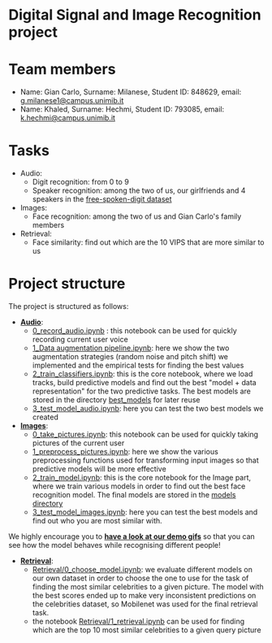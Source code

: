 # Digital Signal and Image Recognition project


# Team members
- Name: Gian Carlo, Surname: Milanese, Student ID: 848629, email: g.milanese1@campus.unimib.it
- Name: Khaled, Surname: Hechmi, Student ID: 793085, email: k.hechmi@campus.unimib.it

# Tasks
- Audio:
    - Digit recognition: from 0 to 9
    - Speaker recognition: among the two of us, our girlfriends and 4 speakers in the [free-spoken-digit dataset](https://github.com/Jakobovski/free-spoken-digit-dataset)
- Images:
  - Face recognition: among the two of us and Gian Carlo's family members
- Retrieval:
  - Face similarity: find out which are the 10 VIPS that are more similar to us

# Project structure
The project is structured as follows:
- **[Audio](./Audio)**:
  - [0_record_audio.ipynb](./Audio/0_record_audio.ipynb) : this notebook can be used for quickly recording current user voice
  - [1_Data augmentation pipeline.ipynb](./Audio/1_data_augmentation_pipeline.ipynb): here we show the two augmentation strategies (random noise and pitch shift) we implemented and the empirical tests for finding the best values
  - [2_train_classifiers.ipynb](./Audio/2_train_classifiers.ipynb): this is the core notebook, where we load tracks, build predictive models and find out the best "model + data representation" for the two predictive tasks. The best models are stored in the directory [best_models](./Audio/best_models) for later reuse
  - [3_test_model_audio.ipynb](./Audio/3_test_model_audio.ipynb): here you can test the two best models we created
- **[Images](./Images)**:
  - [0_take_pictures.ipynb](./Images/0_take_pictures.ipynb): this notebook can be used for quickly taking pictures of the current user
  - [1_preprocess_pictures.ipynb](./Images/1_preprocess_pictures.ipynb): here we show the various preprocessing functions used for transforming input images so that predictive models will be more effective
  - [2_train_model.ipynb](./Images/2_train_model.ipynb): this is the core notebook for the Image part, where we train various models in order to find out the best face recognition model. The final models are stored in the [models directory](./Images/models)
  - [3_test_model_images.ipynb](./Images/3_test_model_images.ipynb): here you can test the best models and find out who you are most similar with.
  
We highly encourage you to **[have a look at our demo gifs](./Images/README.md)** so that you can see how the model behaves while recognising different people!
- **[Retrieval](./Retrieval/)**:
  - [Retrieval/0_choose_model.ipynb](./Retrieval/0_choose_model.ipynb): we evaluate different models on our own dataset in order to choose the one to use for the task of finding the most similar celebrities to a given picture. The model with the best scores ended up to make very inconsistent predictions on the celebrities dataset, so Mobilenet was used for the final retrieval task.
  - the notebook [Retrieval/1_retrieval.ipynb](1_retrieval.ipynb) can be used for finding which are the top 10 most similar celebrities to a given query picture

